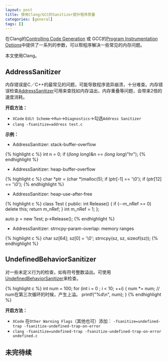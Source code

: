 ```yaml
---
layout: post
title: 使用Clang/GCC的Sanitizer提升程序质量
categories: [general]
tags: []
---
```


在Clang的[Controlling Code Generation](http://clang.llvm.org/docs/UsersManual.html#controlling-code-generation) 或 GCC的[Program Instrumentation Options](https://gcc.gnu.org/onlinedocs/gcc/Instrumentation-Options.html)中提供了一系列的参数，可以帮程序解决一些常见的内存问题。

本文使用Clang。

## AddressSanitizer

内存错误是C／C++的最常见的问题，可能导致程序诡异崩溃，十分难查。内存错误检查[AddressSanitizer](http://clang.llvm.org/docs/AddressSanitizer.html)可用来查找如内存溢出，内存重叠等问题，会带来2倍的速度消耗。

**开启方法：**

* `XCode` `Edit Scheme`->`Run`->`Diagnostics`->勾选`Address Sanitizer`
* `clang -fsanitize=address test.c`

**示例：**

* AddressSanitizer: stack-buffer-overflow

{% highlight c %}
int n = 0;
if (*(long long*)&n == *(long long*)"hr");
{% endhighlight %}

* AddressSanitizer: heap-buffer-overflow

{% highlight c %}
    char *ptr = (char *)malloc(5);
    if (ptr[-1] == '\0');
    if (ptr[12] == '\0');
{% endhighlight %}


* AddressSanitizer: heap-use-after-free

{% highlight c %}
class Test
{
public:
    int Release()
    {
        if (--m_nRef == 0)
            delete this;
        return m_nRef;
    }
    int m_nRef = 1;
};

auto p = new Test;
p->Release();
{% endhighlight %}


* AddressSanitizer: strncpy-param-overlap: memory ranges

{% highlight c %}
char sz[64];
sz[0] = '\0';
strncpy(sz, sz, sizeof(sz));
{% endhighlight %}

## UndefinedBehaviorSanitizer

对一些未定义行为的检查，如有符号整数溢出。可使用 [UndefinedBehaviorSanitizer](http://clang.llvm.org/docs/UndefinedBehaviorSanitizer.html)来检查。

{% highlight c %}
int num = 100;
for (int i = 0 ; i < 10; ++i)
{
	num *= num; // num在第三次循环的时候，产生上溢。
	printf("%d\n", num);
}
{% endhighlight %}  

**开启方法：**

* `XCode` 在`Other Warning Flags`（其他也可）添加： `-fsanitize=undefined-trap -fsanitize-undefined-trap-on-error`
* `clang -fsanitize=undefined-trap -fsanitize-undefined-trap-on-error undefined.c`

## 未完待续




